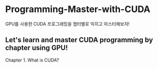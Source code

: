 # Programming-Master-with-CUDA

GPU를 사용한 CUDA 프로그래밍을 챕터별로 익히고 마스터해보자!

Let's learn and master CUDA programming by chapter using GPU!
--------------------------------------------------------------

Chapter 1. What is CUDA?
